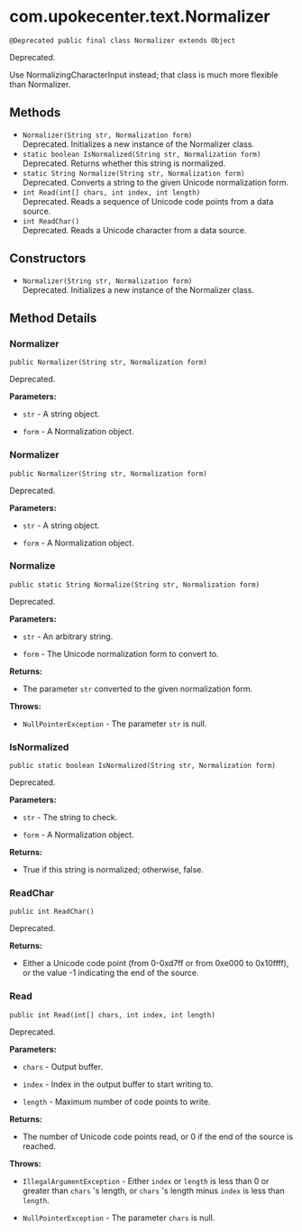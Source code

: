 # com.upokecenter.text.Normalizer

    @Deprecated public final class Normalizer extends Object

<span class='deprecatedLabel'>Deprecated.</span>&nbsp;
<div class='block'><span class='deprecationComment'>Use NormalizingCharacterInput instead; that class is much more flexible than
 Normalizer.</span></div>

## Methods

* `Normalizer(String str,
          Normalization form)`<br>
 Deprecated.  Initializes a new instance of the Normalizer class.
* `static boolean IsNormalized(String str,
            Normalization form)`<br>
 Deprecated.  Returns whether this string is normalized.
* `static String Normalize(String str,
         Normalization form)`<br>
 Deprecated.  Converts a string to the given Unicode normalization form.
* `int Read(int[] chars,
    int index,
    int length)`<br>
 Deprecated.  Reads a sequence of Unicode code points from a data source.
* `int ReadChar()`<br>
 Deprecated.  Reads a Unicode character from a data source.

## Constructors

* `Normalizer(String str,
          Normalization form)`<br>
 Deprecated.  Initializes a new instance of the Normalizer class.

## Method Details

### Normalizer
    public Normalizer(String str, Normalization form)
<span class='deprecatedLabel'>Deprecated.</span>&nbsp;

**Parameters:**

* <code>str</code> - A string object.

* <code>form</code> - A Normalization object.

### Normalizer
    public Normalizer(String str, Normalization form)
<span class='deprecatedLabel'>Deprecated.</span>&nbsp;

**Parameters:**

* <code>str</code> - A string object.

* <code>form</code> - A Normalization object.

### Normalize
    public static String Normalize(String str, Normalization form)
<span class='deprecatedLabel'>Deprecated.</span>&nbsp;

**Parameters:**

* <code>str</code> - An arbitrary string.

* <code>form</code> - The Unicode normalization form to convert to.

**Returns:**

* The parameter <code>str</code> converted to the given normalization form.

**Throws:**

* <code>NullPointerException</code> - The parameter <code>str</code> is null.

### IsNormalized
    public static boolean IsNormalized(String str, Normalization form)
<span class='deprecatedLabel'>Deprecated.</span>&nbsp;

**Parameters:**

* <code>str</code> - The string to check.

* <code>form</code> - A Normalization object.

**Returns:**

* True if this string is normalized; otherwise, false.

### ReadChar
    public int ReadChar()
<span class='deprecatedLabel'>Deprecated.</span>&nbsp;

**Returns:**

* Either a Unicode code point (from 0-0xd7ff or from 0xe000 to
 0x10ffff), or the value -1 indicating the end of the source.

### Read
    public int Read(int[] chars, int index, int length)
<span class='deprecatedLabel'>Deprecated.</span>&nbsp;

**Parameters:**

* <code>chars</code> - Output buffer.

* <code>index</code> - Index in the output buffer to start writing to.

* <code>length</code> - Maximum number of code points to write.

**Returns:**

* The number of Unicode code points read, or 0 if the end of the
 source is reached.

**Throws:**

* <code>IllegalArgumentException</code> - Either <code>index</code> or <code>length</code> is less
 than 0 or greater than <code>chars</code> 's length, or <code>chars</code> 's
 length minus <code>index</code> is less than <code>length</code>.

* <code>NullPointerException</code> - The parameter <code>chars</code> is null.
